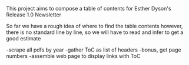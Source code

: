 This project aims to compose a table of contents for Esther Dyson's Release 1.0 Newsletter

So far we have a rough idea of where to find the table contents however, there is no standard line by line, so we will have to read and infer to get a good estimate

-scrape all pdfs by year
-gather ToC as list of headers
    -bonus, get page numbers
-assemble web page to display links with ToC
